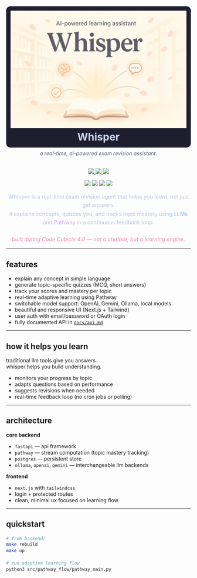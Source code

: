 <h1 align="center" style="background-color:#1e1e2e; padding: 12px 0; border-radius: 12px;">
  <img src="https://raw.githubusercontent.com/ryu-ryuk/exam-whisperer/main/docs/assets/whisper.png" width="480" alt="Whisper Banner" />
  <br/>
  <span style="color:#cdd6f4; font-size: 28px;">Whisper</span>
</h1>

<h6 align="center" style="color:#5c5f77; margin-top: -12px;">
  a real-time, ai-powered exam revision assistant.
</h6>

<p align="center">
  <a href="https://github.com/ryu-ryuk/exam-whisperer/stargazers">
    <img src="https://img.shields.io/github/stars/ryu-ryuk/exam-whisperer?colorA=1e1e2e&colorB=cba6f7&style=for-the-badge&logo=github&logoColor=cdd6f4">
  </a>
  <a href="https://github.com/ryu-ryuk/exam-whisperer/issues">
    <img src="https://img.shields.io/github/issues/ryu-ryuk/exam-whisperer?colorA=1e1e2e&colorB=f38ba8&style=for-the-badge&logo=github&logoColor=cdd6f4">
  </a>
  <a href="https://github.com/ryu-ryuk/exam-whisperer/blob/main/LICENSE">
    <img src="https://img.shields.io/badge/License-MIT-a6e3a1?style=for-the-badge&logo=openaccess&logoColor=1e1e2e&colorA=1e1e2e">
  </a>
</p>

<p align="center">
  <img src="https://img.shields.io/badge/FastAPI-Backend-89b4fa?style=for-the-badge&logo=fastapi&logoColor=white&colorA=1e1e2e" />
  <img src="https://img.shields.io/badge/PostgreSQL-DB-b4befe?style=for-the-badge&logo=postgresql&logoColor=white&colorA=1e1e2e" />
  <img src="https://img.shields.io/badge/Pathway-Real_Time-cba6f7?style=for-the-badge&logo=databricks&logoColor=white&colorA=1e1e2e" />
  <img src="https://img.shields.io/badge/LLM-OpenAI/Ollama/Gemini-74c7ec?style=for-the-badge&logo=openai&logoColor=white&colorA=1e1e2e" />
</p>

<p align="center" style="color:#bac2de; font-size: 14.5px; line-height: 1.6; max-width: 700px; margin: auto;">
  <strong style="color:#cdd6f4;">Whisper</strong> is a real-time exam revision agent that helps you <em>learn</em>, not just get answers.<br/>
  it explains concepts, quizzes you, and tracks topic mastery using <span style="color:#89b4fa;">LLMs</span> and <span style="color:#cba6f7;">Pathway</span> in a continuous feedback loop.<br/><br/>
  <em style="color:#f38ba8;">built during Code Cubicle 4.0 — not a chatbot, but a learning engine.</em>
</p>

---

## features

- explain any concept in simple language  
- generate topic-specific quizzes (MCQ, short answers)  
- track your scores and mastery per topic  
- real-time adaptive learning using Pathway  
- switchable model support: OpenAI, Gemini, Ollama, local models  
- beautiful and responsive UI (Next.js + Tailwind)  
- user auth with email/password or OAuth login  
- fully documented API in [`docs/api.md`](docs/api.md)

---

## how it helps you learn

traditional llm tools give you answers.  
whisper helps you build understanding.

- monitors your progress by topic  
- adapts questions based on performance  
- suggests revisions when needed  
- real-time feedback loop (no cron jobs or polling)

---

## architecture

**core backend**
- `fastapi` — api framework  
- `pathway` — stream computation (topic mastery tracking)  
- `postgres` — persistent store  
- `ollama`, `openai`, `gemini` — interchangeable llm backends  

**frontend**
- `next.js` with `tailwindcss`  
- login + protected routes  
- clean, minimal ux focused on learning flow

---

## quickstart

```bash
# from backend/
make rebuild
make up

# run adaptive learning flow
python3 src/pathway_flow/pathway_main.py

